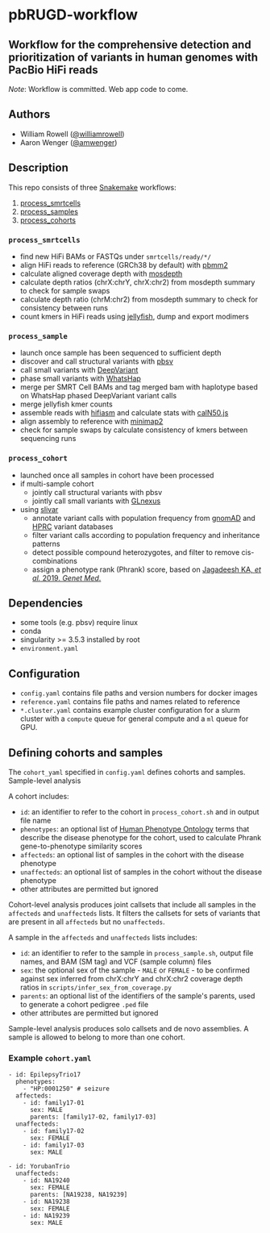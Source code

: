 # pbRUGD-workflow

## Workflow for the comprehensive detection and prioritization of variants in human genomes with PacBio HiFi reads

_Note_: Workflow is committed.  Web app code to come.

## Authors

- William Rowell ([@williamrowell](https://github.com/williamrowell))
- Aaron Wenger ([@amwenger](https://github.com/amwenger))

## Description

This repo consists of three [Snakemake](https://snakemake.readthedocs.io/en/stable/) workflows:

1. [process_smrtcells](#process_smrtcells)
2. [process_samples](#process_samples)
3. [process_cohorts](#process_cohorts)

### `process_smrtcells`

- find new HiFi BAMs or FASTQs under `smrtcells/ready/*/`
- align HiFi reads to reference (GRCh38 by default) with [pbmm2](https://github.com/PacificBiosciences/pbmm2)
- calculate aligned coverage depth with [mosdepth](https://github.com/brentp/mosdepth)
- calculate depth ratios (chrX:chrY, chrX:chr2) from mosdepth summary to check for sample swaps
- calculate depth ratio (chrM:chr2) from mosdepth summary to check for consistency between runs
- count kmers in HiFi reads using [jellyfish](https://github.com/gmarcais/Jellyfish), dump and export modimers

### `process_sample`

- launch once sample has been sequenced to sufficient depth
- discover and call structural variants with [pbsv](https://github.com/PacificBiosciences/pbsv)
- call small variants with [DeepVariant](https://github.com/google/deepvariant)
- phase small variants with [WhatsHap](https://github.com/whatshap/whatshap/)
- merge per SMRT Cell BAMs and tag merged bam with haplotype based on WhatsHap phased DeepVariant variant calls
- merge jellyfish kmer counts
- assemble reads with [hifiasm](https://github.com/chhylp123/hifiasm) and calculate stats with [calN50.js](https://github.com/lh3/calN50)
- align assembly to reference with [minimap2](https://github.com/lh3/minimap2)
- check for sample swaps by calculate consistency of kmers between sequencing runs

### `process_cohort`

- launched once all samples in cohort have been processed
- if multi-sample cohort
  - jointly call structural variants with pbsv
  - jointly call small variants with [GLnexus](https://github.com/dnanexus-rnd/GLnexus)
- using [slivar](https://github.com/brentp/slivar)
  - annotate variant calls with population frequency from [gnomAD](https://gnomad.broadinstitute.org) and [HPRC](https://humanpangenome.org) variant databases
  - filter variant calls according to population frequency and inheritance patterns
  - detect possible compound heterozygotes, and filter to remove cis-combinations
  - assign a phenotype rank (Phrank) score, based on [Jagadeesh KA, *et al.* 2019. *Genet Med*.](https://doi.org/10.1038/s41436-018-0072-y)

## Dependencies

- some tools (e.g. pbsv) require linux
- conda
- singularity >= 3.5.3 installed by root
- `environment.yaml`

## Configuration

- `config.yaml` contains file paths and version numbers for docker images
- `reference.yaml` contains file paths and names related to reference
- `*.cluster.yaml` contains example cluster configuration for a slurm cluster with a `compute` queue for general compute and a `ml` queue for GPU.

## Defining cohorts and samples
The `cohort_yaml` specified in `config.yaml` defines cohorts and samples.  Sample-level analysis 

A cohort includes:
* `id`: an identifier to refer to the cohort in `process_cohort.sh` and in output file name
* `phenotypes`: an optional list of [Human Phenotype Ontology](https://hpo.jax.org/app/) terms that describe the disease phenotype for the cohort, used to calculate Phrank gene-to-phenotype similarity scores
* `affecteds`: an optional list of samples in the cohort with the disease phenotype
* `unaffecteds`: an optional list of samples in the cohort without the disease phenotype
* other attributes are permitted but ignored

Cohort-level analysis produces joint callsets that include all samples in the `affecteds` and `unaffecteds` lists.  It filters the callsets for sets of variants that are present in all `affecteds` but no `unaffecteds`.

A sample in the `affecteds` and `unaffecteds` lists includes:
* `id`: an identifier to refer to the sample in `process_sample.sh`, output file names, and BAM (SM tag) and VCF (sample column) files
* `sex`: the optional sex of the sample - `MALE` or `FEMALE` - to be confirmed against sex inferred from chrX:chrY and chrX:chr2 coverage depth ratios in `scripts/infer_sex_from_coverage.py`
* `parents`: an optional list of the identifiers of the sample's parents, used to generate a cohort pedigree `.ped` file
* other attributes are permitted but ignored

Sample-level analysis produces solo callsets and de novo assemblies.
A sample is allowed to belong to more than one cohort.

### Example `cohort.yaml`
```
- id: EpilepsyTrio17
  phenotypes:
    - "HP:0001250" # seizure
  affecteds:
    - id: family17-01
      sex: MALE
      parents: [family17-02, family17-03]
  unaffecteds:
    - id: family17-02
      sex: FEMALE
    - id: family17-03
      sex: MALE

- id: YorubanTrio
  unaffecteds:
    - id: NA19240
      sex: FEMALE
      parents: [NA19238, NA19239]
    - id: NA19238
      sex: FEMALE
    - id: NA19239
      sex: MALE
```
